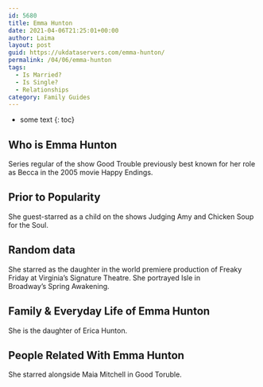 ```yaml
---
id: 5680
title: Emma Hunton
date: 2021-04-06T21:25:01+00:00
author: Laima
layout: post
guid: https://ukdataservers.com/emma-hunton/
permalink: /04/06/emma-hunton
tags:
  - Is Married?
  - Is Single?
  - Relationships
category: Family Guides
---
```


* some text
{: toc}


## Who is Emma Hunton
                  
                  
                  
Series regular of the show Good Trouble previously best known for her role as Becca in the 2005 movie Happy Endings.
                  
              
            
              
            
                
                
                
## Prior to Popularity
                  
                  
                  
She guest-starred as a child on the shows Judging Amy and Chicken Soup for the Soul.
                  
              
            
              
            
                
                
                
## Random data
                  
                  
                  
She starred as the daughter in the world premiere production of Freaky Friday at Virginia&#8217;s Signature Theatre. She portrayed Isle in Broadway&#8217;s Spring Awakening.
                  
              
            
              
            
                
                
                
## Family & Everyday Life of Emma Hunton
                  
                  
                  
She is the daughter of Erica Hunton.
                  
              
            
              
            
                
                
                
## People Related With Emma Hunton
                  
                  
                  
She starred alongside Maia Mitchell in Good Toruble.
                  
              
            
              
            
                
              
            
              
              
            
            
              
            
          
          
          